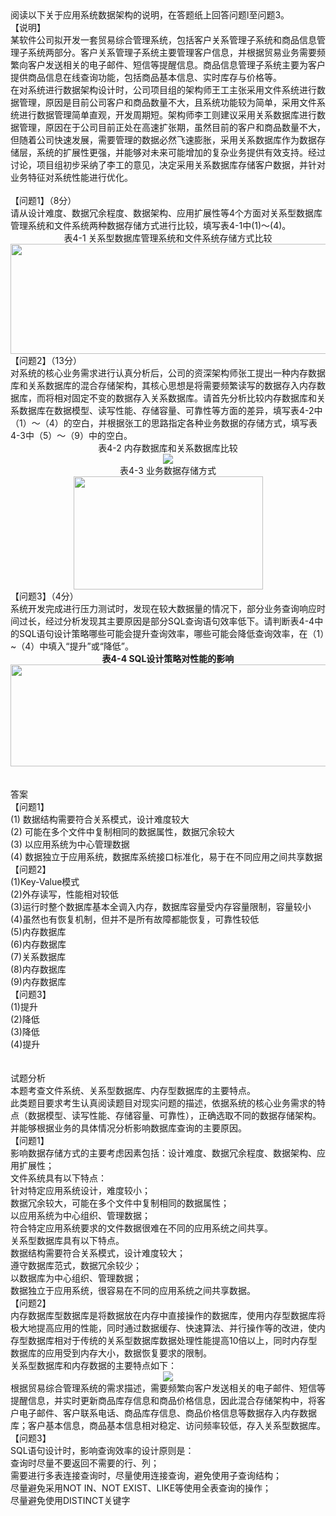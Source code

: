 <div class="detail lh2">阅读以下关于应用系统数据架构的说明，在答题纸上回答问题l至问题3。<br/>
【说明】<br/>某软件公司拟开发一套贸易综合管理系统，包括客户关系管理子系统和商品信息管理子系统两部分。客户关系管理子系统主要管理客户信息，并根据贸易业务需要频繁向客户发送相关的电子邮件、短信等提醒信息。商品信息管理子系统主要为客户提供商品信息在线查询功能，包括商品基本信息、实时库存与价格等。<br/>在对系统进行数据架构设计时，公司项目组的架构师王工主张采用文件系统进行数据管理，原因是目前公司客户和商品数量不大，且系统功能较为简单，采用文件系统进行数据管理简单直观，开发周期短。架构师李工则建议采用关系数据库进行数据管理，原因在于公司目前正处在高速扩张期，虽然目前的客户和商品数量不大，但随着公司快速发展，需要管理的数据必然飞速膨胀，采用关系数据库作为数据存储层，系统的扩展性更强，并能够对未来可能增加的复杂业务提供有效支持。经过讨论，项目组初步采纳了李工的意见，决定采用关系数据库存储客户数据，并针对业务特征对系统性能进行优化。<br/><br/>【问题1】（8分）<br/>请从设计难度、数据冗余程度、数据架构、应用扩展性等4个方面对关系型数据库管理系统和文件系统两种数据存储方式进行比较，填写表4-1中(1)～(4)。<br/><div style="text-align: center;">表4-1  关系型数据库管理系统和文件系统存储方式比较 <br/></div><div style="text-align: center;"><span style="font-weight: bold;"> </span><img alt="" src="https://lstatic.xisaiwang.com/tiku/uploadfiles/2016-03/79ebbe669d454b059fa76b72d2b4ee40_.png" style="width: 648px; height: 176px;"/></div>
【问题2】（13分）<br/>对系统的核心业务需求进行认真分析后，公司的资深架构师张工提出一种内存数据库和关系数据库的混合存储架构，其核心思想是将需要频繁读写的数据存入内存数据库，而将相对固定不变的数据存入关系数据库。请首先分析比较内存数据库和关系数据库在数据模型、读写性能、存储容量、可靠性等方面的差异，填写表4-2中（1）～（4）的空白，并根据张工的思路指定各种业务数据的存储方式，填写表4-3中（5）～（9）中的空白。<br/><div style="text-align: center;">表4-2  内存数据库和关系数据库比较</div><div style="text-align: center;"> <img src="https://img.kuaiwenyun.com/images/shiti/2022-06/301/kRyNmMFQk5.png" style="max-width:100%;"/><br/>   </div><div style="text-align: center;">表4-3  业务数据存储方式</div><div style="text-align: center;">    <img alt="" src="https://lstatic.xisaiwang.com/tiku/uploadfiles/2016-03/6cc550bf01784138923dd831e1379e27_.png" style="width: 303px; height: 181px;"/></div>
【问题3】（4分）<br/>系统开发完成进行压力测试时，发现在较大数据量的情况下，部分业务查询响应时间过长，经过分析发现其主要原因是部分SQL查询语句效率低下。请判断表4-4中的SQL语句设计策略哪些可能会提升查询效率，哪些可能会降低查询效率，在（1）~（4）中填入“提升”或“降低”。<br/><div style="text-align: center;"><strong>表4-4   SQL设计策略对性能的影响</strong></div><div style="text-align: center;">    <img alt="" src="https://lstatic.xisaiwang.com/tiku/uploadfiles/2016-03/3573687744064b06ad3d67c636d10e2c_.png" style="width: 535px; height: 163px;"/></div><br/><br/>答案<br/>【问题1】<br/>
<div>
(1) 数据结构需要符合关系模式，设计难度较大</div>
<div>
(2) 可能在多个文件中复制相同的数据属性，数据冗余较大</div>
<div>
(3) 以应用系统为中心管理数据</div>
<div>
(4) 数据独立于应用系统，数据库系统接口标准化，易于在不同应用之间共享数据</div>
 【问题2】<br/>
(1)Key-Value模式            <br/>
(2)外存读写，性能相对较低             <br/>
(3)运行时整个数据库基本全调入内存，数据库容量受内存容量限制，容量较小<br/>
(4)虽然也有恢复机制，但并不是所有故障都能恢复，可靠性较低<br/>
(5)内存数据库                                             <br/>
(6)内存数据库                 <br/>
(7)关系数据库                                             <br/>
(8)内存数据库<br/>
(9)内存数据库        <br/>
 【问题3】<br/>
(1)提升             <br/>
(2)降低            <br/>
(3)降低             <br/>
(4)提升<br/><br/><br/>试题分析<br/>本题考查文件系统、关系型数据库、内存型数据库的主要特点。<br/>
此类题目要求考生认真阅读题目对现实问题的描述，依据系统的核心业务需求的特点（数据模型、读写性能、存储容量、可靠性），正确选取不同的数据存储架构。并能够根据业务的具体情况分析影响数据库查询的主要原因。<br/>
【问题1】<br/>
影响数据存储方式的主要考虑因素包括：设计难度、数据冗余程度、数据架构、应用扩展性；<br/>
文件系统具有以下特点：<br/>
针对特定应用系统设计，难度较小；<br/>
数据冗余较大，可能在多个文件中复制相同的数据属性；<br/>
以应用系统为中心组织、管理数据；<br/>
符合特定应用系统要求的文件数据很难在不同的应用系统之间共享。<br/>
关系型数据库具有以下特点。<br/>
数据结构需要符合关系模式，设计难度较大；<br/>
遵守数据库范式，数据冗余较少；<br/>
以数据库为中心组织、管理数据；<br/>
数据独立于应用系统，很容易在不同的应用系统之间共享数据。<br/>
【问题2】<br/>
内存数据库型数据库是将数据放在内存中直接操作的数据库，使用内存型数据库将极大地提高应用的性能，同时通过数据缓存、快速算法、并行操作等的改进，使内存型数据库相对于传统的关系型数据库数据处理性能提高10倍以上，同时内存型数据库的应用受到内存大小，数据恢复要求的限制。<br/>
关系型数据库和内存数据的主要特点如下：
<div style="text-align: center;"><img src="https://img.kuaiwenyun.com/images/shiti/2022-06/778/zBsCkvAQL7.png" style="max-width:100%;"/>
<div style="clear: both; text-align: left;">
根据贸易综合管理系统的需求描述，需要频繁向客户发送相关的电子邮件、短信等提醒信息，并实时更新商品库存信息和商品价格信息，因此混合存储架构中，将客户电子邮件、客户联系电话、商品库存信息、商品价格信息等数据存入内存数据库；客户基本信息，商品基本信息相对稳定、访问频率较低，存入关系型数据库。<br/>
【问题3】<br/>
SQL语句设计时，影响查询效率的设计原则是：<br/>
查询时尽量不要返回不需要的行、列；<br/>
需要进行多表连接查询时，尽量使用连接查询，避免使用子查询结构；<br/>
尽量避免采用NOT IN、NOT EXIST、LIKE等使用全表查询的操作；<br/>
尽量避免使用DISTINCT关键字</div>
</div></div>